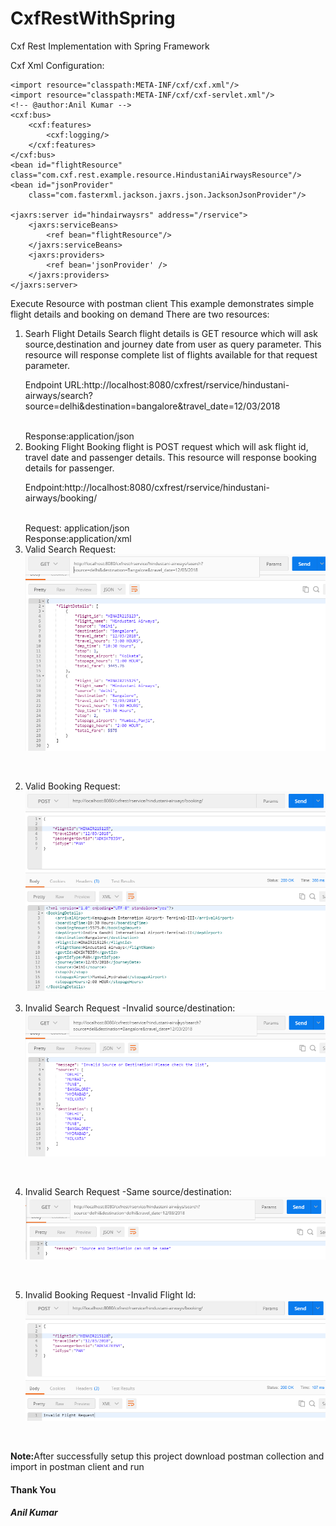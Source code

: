 # CxfRestWithSpring
Cxf Rest Implementation with Spring Framework

Cxf Xml Configuration:

<?xml version="1.0" encoding="UTF-8"?>
<beans xmlns="http://www.springframework.org/schema/beans"
		xmlns:xsi="http://www.w3.org/2001/XMLSchema-instance"
     	xmlns:cxf="http://cxf.apache.org/core"
		xmlns:jaxws="http://cxf.apache.org/jaxws"
		xmlns:jaxrs="http://cxf.apache.org/jaxrs"
		xsi:schemaLocation="
			http://cxf.apache.org/core http://cxf.apache.org/schemas/core.xsd
			http://www.springframework.org/schema/beans 
			http://www.springframework.org/schema/beans/spring-beans.xsd
			http://cxf.apache.org/jaxrs http://cxf.apache.org/schemas/jaxrs.xsd
			http://cxf.apache.org/jaxws http://cxf.apache.org/schemas/jaxws.xsd">

	<import resource="classpath:META-INF/cxf/cxf.xml"/>
	<import resource="classpath:META-INF/cxf/cxf-servlet.xml"/>
	<!-- @author:Anil Kumar -->
    <cxf:bus>
        <cxf:features>
            <cxf:logging/>
        </cxf:features>
    </cxf:bus>
	<bean id="flightResource" class="com.cxf.rest.example.resource.HindustaniAirwaysResource"/>
	<bean id="jsonProvider" 
		class="com.fasterxml.jackson.jaxrs.json.JacksonJsonProvider"/>
	
  	<jaxrs:server id="hindairwaysrs" address="/rservice">
  		<jaxrs:serviceBeans>
  			<ref bean="flightResource"/>
  		</jaxrs:serviceBeans>
  		<jaxrs:providers>
			<ref bean='jsonProvider' />
		</jaxrs:providers>
  	</jaxrs:server>
</beans>

Execute Resource with postman client
This example demonstrates simple flight details and booking on demand 
There are two resources:
1. Searh Flight Details
	Search flight details is GET resource which will ask source,destination and journey date from user as query parameter.
	This resource will response complete list of flights available for that request parameter.
	<br>
	<p>Endpoint URL:http://localhost:8080/cxfrest/rservice/hindustani-airways/search?source=delhi&destination=bangalore&travel_date=12/03/2018 </p>
	<br>
	Response:application/json
	<br>
2. Booking Flight
	Booking flight is POST request which will ask flight id, travel date and passenger details.
	This resource will response booking details for passenger.
	<br>
	<p>Endpoint:http://localhost:8080/cxfrest/rservice/hindustani-airways/booking/ </p>
	<br>
	Request: application/json	
	<br>
	Response:application/xml				
	<br>
1. Valid Search Request:<br>
	![alt tag](https://github.com/sendkumaranil/CxfRestWithSpring/blob/master/valid_search_request.PNG)
<br>

2. Valid Booking Request:<br>
	![alt tag](https://github.com/sendkumaranil/CxfRestWithSpring/blob/master/valid_booking_request.PNG)

3. Invalid Search Request -Invalid source/destination:<br>
	![alt tag](https://github.com/sendkumaranil/CxfRestWithSpring/blob/master/Invalid_search-request_1.PNG)
<br>

4. Invalid Search Request -Same source/destination:<br>
	![alt tag](https://github.com/sendkumaranil/CxfRestWithSpring/blob/master/Invalid_search-request_2.PNG)
<br>

5. Invalid Booking Request -Invalid Flight Id:<br>
	![alt tag](https://github.com/sendkumaranil/CxfRestWithSpring/blob/master/Invalid_booking_request.PNG)
<br>

<p><b>Note:</b>After successfully setup this project download postman collection and import in postman client and run</p>

<h4>Thank You</h4>
<h5>Anil Kumar</h5>
